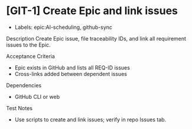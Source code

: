 # [GIT-1] Create Epic and link issues

- Labels: epic:AI-scheduling, github-sync

Description
Create Epic issue, file traceability IDs, and link all requirement issues to the Epic.

Acceptance Criteria
- Epic exists in GitHub and lists all REQ-ID issues
- Cross-links added between dependent issues

Dependencies
- GitHub CLI or web

Test Notes
- Use scripts to create and link issues; verify in repo Issues tab.
